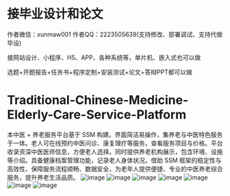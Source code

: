 # 接毕业设计和论文
作者微信：xunmaw001  作者QQ：2223505639(支持修改、部署调试、支持代做毕设)

接网站设计、小程序、H5、APP、各种系统等，单片机、嵌入式也可以做

选题+开题报告+任务书+程序定制+安装测试+论文+答辩PPT都可以做
# Traditional-Chinese-Medicine-Elderly-Care-Service-Platform
本中医 + 养老服务平台基于 SSM 构建。界面简洁易操作，集养老与中医特色服务于一体。老人可在线预约中医问诊、康复理疗等服务，查看服务项目与价格。平台收录资深中医医师信息，方便老人选择。同时提供养老机构展示，包含环境、设施等介绍。具备健康档案管理功能，记录老人身体状况。借助 SSM 框架的稳定性与高效性，保障服务流程顺畅、数据安全，为老年人提供便捷、专业的中医养老综合服务，提升养老生活品质。 
![image](https://github.com/user-attachments/assets/725d358f-19a8-4972-b30a-9f8a6aefcd05)
![image](https://github.com/user-attachments/assets/27023697-1591-4220-96d9-5cdd065ccebc)
![image](https://github.com/user-attachments/assets/d73846ae-70c3-4095-bcd7-c31b1194b1a6)
![image](https://github.com/user-attachments/assets/8e5dc846-6277-4a61-a1e7-ec9df85155d9)
![image](https://github.com/user-attachments/assets/e7f684e7-d075-49a2-a225-44e2717f9d22)
![image](https://github.com/user-attachments/assets/d8f7613b-7e3e-42b6-9eec-c4645f6998ad)
![image](https://github.com/user-attachments/assets/4c6ff959-a3b0-4ed8-bd56-8581a3d5fcf0)
